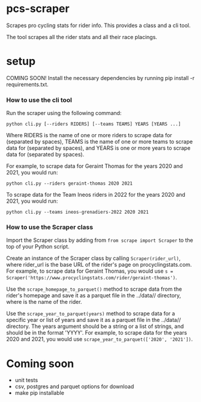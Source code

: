 # pcs-scraper
Scrapes pro cycling stats for rider info. This provides a class and a cli tool. 

The tool scrapes all the rider stats and all their race placings. 


# setup 

COMING SOON!
Install the necessary dependencies by running pip install -r requirements.txt.

### How to use the cli tool 

 Run the scraper using the following command:

 ```python cli.py [--riders RIDERS] [--teams TEAMS] YEARS [YEARS ...] ```

Where RIDERS is the name of one or more riders to scrape data for (separated by spaces), TEAMS is the name of one or more teams to scrape data for (separated by spaces), and YEARS is one or more years to scrape data for (separated by spaces).

For example, to scrape data for Geraint Thomas for the years 2020 and 2021, you would run:

 ```python cli.py --riders geraint-thomas 2020 2021 ```

To scrape data for the Team Ineos riders in 2022 for the years 2020 and 2021, you would run:

```python cli.py --teams ineos-grenadiers-2022 2020 2021```


### How to use the Scraper class

Import the Scraper class by adding from ``from scrape import Scraper`` to the top of your Python script.

Create an instance of the Scraper class by calling ``Scraper(rider_url)``, where rider_url is the base URL of the rider's page on procyclingstats.com. For example, to scrape data for Geraint Thomas, you would use ``s = Scraper('https://www.procyclingstats.com/rider/geraint-thomas')``.

Use the ``scrape_homepage_to_parquet()`` method to scrape data from the rider's homepage and save it as a parquet file in the ../data/<name>/ directory, where <name> is the name of the rider.

Use the ``scrape_year_to_parquet(years)`` method to scrape data for a specific year or list of years and save it as a parquet file in the ../data/<name>/ directory. The years argument should be a string or a list of strings, and should be in the format 'YYYY'. For example, to scrape data for the years 2020 and 2021, you would use ``scrape_year_to_parquet(['2020', '2021'])``.

# Coming soon 

* unit tests 
* csv, postgres and parquet options for download 
* make pip installable 

